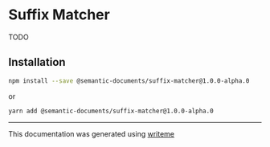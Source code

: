 # Suffix Matcher

TODO

## Installation

```bash
npm install --save @semantic-documents/suffix-matcher@1.0.0-alpha.0
```
or
```bash
yarn add @semantic-documents/suffix-matcher@1.0.0-alpha.0
```

---
This documentation was generated using [writeme](https://www.npmjs.com/package/@pshaw/writeme)
